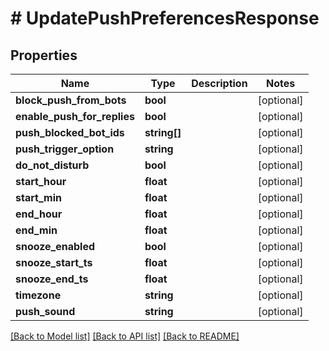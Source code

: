 # # UpdatePushPreferencesResponse

## Properties

Name | Type | Description | Notes
------------ | ------------- | ------------- | -------------
**block_push_from_bots** | **bool** |  | [optional]
**enable_push_for_replies** | **bool** |  | [optional]
**push_blocked_bot_ids** | **string[]** |  | [optional]
**push_trigger_option** | **string** |  | [optional]
**do_not_disturb** | **bool** |  | [optional]
**start_hour** | **float** |  | [optional]
**start_min** | **float** |  | [optional]
**end_hour** | **float** |  | [optional]
**end_min** | **float** |  | [optional]
**snooze_enabled** | **bool** |  | [optional]
**snooze_start_ts** | **float** |  | [optional]
**snooze_end_ts** | **float** |  | [optional]
**timezone** | **string** |  | [optional]
**push_sound** | **string** |  | [optional]

[[Back to Model list]](../../README.md#models) [[Back to API list]](../../README.md#endpoints) [[Back to README]](../../README.md)
